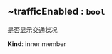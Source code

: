 <a name="module_miot/ui/AMapView..trafficEnabled"></a>

## ~trafficEnabled : <code>bool</code>
是否显示交通状况

**Kind**: inner member  

